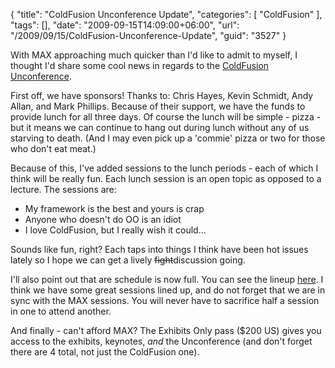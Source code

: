 {
	"title": "ColdFusion Unconference Update",
	"categories": [
		"ColdFusion"
	],
	"tags": [],
	"date": "2009-09-15T14:09:00+06:00",
	"url": "/2009/09/15/ColdFusion-Unconference-Update",
	"guid": "3527"
}

With MAX approaching much quicker than I'd like to admit to myself, I thought I'd share some cool news in regards to the <a href="http://www.raymondcamden.com/page.cfm/ColdFusion-Unconference">ColdFusion Unconference</a>.

First off, we have sponsors! Thanks to: Chris Hayes, Kevin Schmidt, Andy Allan, and Mark Phillips. Because of their support, we have the funds to provide lunch for all three days. Of course the lunch will be simple - pizza - but it means we can continue to hang out during lunch without any of us starving to death. (And I may even pick up a 'commie' pizza or two for those who don't eat meat.) 

Because of this, I've added sessions to the lunch periods - each of which I think will be really fun. Each lunch session is an open topic as opposed to a lecture. The sessions are:

<ul>
<li>My framework is the best and yours is crap</li>
<li>Anyone who doesn't do OO is an idiot</li>
<li>I love ColdFusion, but I really wish it could...</li>
</ul>

Sounds like fun, right? Each taps into things I think have been hot issues lately so I hope we can get a lively <strike>fight</strike>discussion going.

I'll also point out that are schedule is now full. You can see the lineup <a href="http://www.coldfusionjedi.com/page.cfm/ColdFusion-Unconference">here</a>. I think we have some great sessions lined up, and do not forget that we are in sync with the MAX sessions. You will never have to sacrifice half a session in one to attend another. 

And finally - can't afford MAX? The Exhibits Only pass ($200 US) gives you access to the exhibits, keynotes, <i>and</i> the Unconference (and don't forget there are 4 total, not just the ColdFusion one).